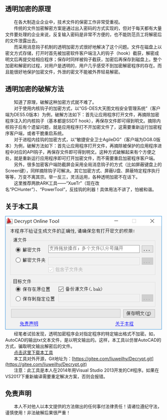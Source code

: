 ﻿## 透明加密的原理
　　在各大制造业企业中，技术文件的保密工作非常受重视。  
　　传统的文件加密解密方案是通过出入密码的方式实现的，但对于每天都有大量文件要处理的企业来说，反复输入密码是非常不方便的，也不能防范员工将解密后的文件泄露出去。  
　　而采用消息钩子机制的透明加密方式很好地解决了这个问题。文件在磁盘上以密文方式存储，打开时首先被加密软件客户端注入的钩子（hook）截获，解密成明文后再提交给相应程序；保存时同样被钩子截获，加密后再保存到磁盘上。整个加密和解密的过程，对用户是透明的，用户几乎感受不到加密解密程序的存在。而且能很好地保护加密文件，外泄的密文不能被外界轻易解密。  
  
## 透明加密的破解方法
　　知道了原理，破解这种加密方式就不难了。  
　　对于使用内核钩子的加密方式，以“GS-DES大天图文档安全管理系统”（客户端为DES5.0版本）为例，破解方法如下：首先让应用程序打开文件，再摘除加密程序注入的内核钩子（基本都是SSDT hook），再保存文件即可得到明文。摘除内核钩子后有个遗留问题，就是应用程序打不开加密文件了，这需要重新运行加密程序客户端，或者干脆重启系统。  
　　对于进程内挂钩的加密方式，以“敏捷安全卫士AgileDG”（客户端为DG8.0版本）为例，破解方法如下：首先让应用程序打开文件，再摘除被保护的应用程序进程中对应的API钩子，再保存文件即可得到明文。这种方式破解起来有个方便之处，就是重新运行应用程序即可打开加密文件，而不需要重启加密程序客户端。  
　　另外，很多加密客户端防截屏会采用全局消息钩子的方式（比如屏蔽键盘上的Screen键），同样摘除钩子可解决。其它加密方式、屏蔽U盘、屏蔽特定程序执行等等，万变不离其宗。举一反三，灵活运用，各种透明加密不在话下。  
　　这里推荐两款ARK工具——“XueTr”（现在改名“PCHunter”）、“PowerTool”，反挂钩的利器！具体用法不讲了，怕被和谐。  
  
## 关于本工具
![工具的用户界面](./界面.png "Optional title")  
　　经笔者试验发现，透明加密程序会对指定程序的特定输出格式不加密。如，AutoCAD的输出txt文本文件，是以明文输出的。这样，本工具以仿冒AutoCAD的方式，骗取明文输出解密后的文件。  
　　[点击这里下载本工具](https://gitee.com/liuweilhy/Decrypt/releases)    
　　本工具对外开源，Git地址为：[https://gitee.com/liuweilhy/Decrypt.git](https://gitee.com/liuweilhy/Decrypt.git)  
　　注意：此工具是本人在2014年用Visual Studio 2013开发的C#程序。如果在VS2017下重新编译需要重定解决方案，否则会报错。  

## 免责声明
　　本人不对他人以本文提供的方法做出的任何事付法律责任！请诸位遵纪守法，谨慎使用！非法破解后果很严重！  

